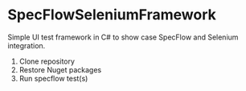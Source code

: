 # SpecFlowSeleniumFramework
Simple UI test framework in C# to show case SpecFlow and Selenium integration.

1. Clone repository
2. Restore Nuget packages
3. Run specflow test(s)
